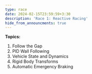 ```yaml
---
type: race
date: 2024-02-15T23:59:59+3:30
description: 'Race 1: Reactive Racing'
hide_from_announcments: true
---
```

**Topics:**
1. Follow the Gap
2. PID Wall Following
3. Vehicle State and Dynamics
4. Rigid Body Transforms
5. Automatic Emergency Braking
